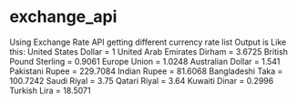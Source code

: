 # exchange_api
Using Exchange Rate API getting  different  currency rate list
Output is Like this:
United States Dollar = 1
United Arab Emirates Dirham = 3.6725
British Pound Sterling = 0.9061
Europe Union = 1.0248
Australian Dollar = 1.541
Pakistani Rupee = 229.7084
Indian Rupee = 81.6068
Bangladeshi Taka = 100.7242
Saudi Riyal = 3.75
Qatari Riyal = 3.64
Kuwaiti Dinar = 0.2996
Turkish Lira = 18.5071
